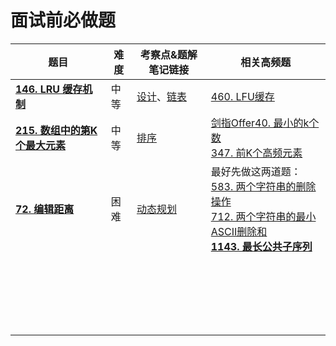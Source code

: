 # 面试前必做题

| 题目                                                         | 难度 | 考察点&题解笔记链接                                          | 相关高频题 |
| ------------------------------------------------------------ | ---- | ------------------------------------------------------------ | ---------- |
| **[146. LRU 缓存机制](https://leetcode-cn.com/problems/lru-cache/)** | 中等 | [设计](./设计.md/#146-LRU缓存机制)、[链表](./链表.md#146-LRU缓存机制) | [460. LFU缓存](./设计.md/#460-LFU缓存) |
| **[215. 数组中的第K个最大元素](https://leetcode-cn.com/problems/kth-largest-element-in-an-array/)** | 中等 | [排序](排序.md/#215-数组中的第K个最大元素) | [剑指Offer40. 最小的k个数](排序.md/#剑指Offer40-最小的k个数)<br />[347. 前K个高频元素](排序.md/#347-前K个高频元素) |
| **[72. 编辑距离](https://leetcode-cn.com/problems/edit-distance/)** | 困难 | [动态规划](动态规划.md/#72-编辑距离) | 最好先做这两道题：<br />[583. 两个字符串的删除操作](动态规划.md/#583-两个字符串的删除操作)<br />[712. 两个字符串的最小ASCII删除和](动态规划.md#712-两个字符串的最小ASCII删除和)<br />**[1143. 最长公共子序列](#1143-最长公共子序列)** |
|                                                              |      |                                                              |            |
|                                                              |      |                                                              |            |
|                                                              |      |                                                              |            |
|                                                              |      |                                                              |            |
|                                                              |      |                                                              |            |
|                                                              |      |                                                              |            |
|                                                              |      |                                                              |            |
|                                                              |      |||
|                                                              |      |                                                              |            |
|                                                              |      |                                                              |            |
|                                                              |      |                                                              |            |
|                                                              |      |                                                              |            |
|                                                              |      |                                                              |            |
|                                                              |      |                                                              |            |
|                                                              |      |                                                              |            |
|                                                              |      |                                                              |            |
|                                                              |      |                                                              |            |
|                                                              |      |                                                              |            |
|                                                              |      |                                                              |            |
|                                                              |      |                                                              |            |
|                                                              |      |                                                              ||


